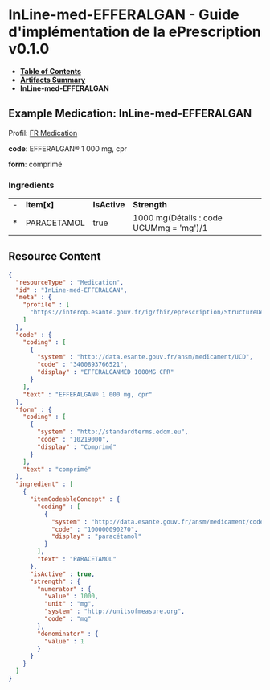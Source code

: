 # InLine-med-EFFERALGAN - Guide d'implémentation de la ePrescription v0.1.0

* [**Table of Contents**](toc.md)
* [**Artifacts Summary**](artifacts.md)
* **InLine-med-EFFERALGAN**

## Example Medication: InLine-med-EFFERALGAN

Profil: [FR Medication](StructureDefinition-fr-medication.md)

**code**: EFFERALGAN® 1 000 mg, cpr

**form**: comprimé

### Ingredients

| | | | |
| :--- | :--- | :--- | :--- |
| - | **Item[x]** | **IsActive** | **Strength** |
| * | PARACETAMOL | true | 1000 mg(Détails : code UCUMmg = 'mg')/1 |



## Resource Content

```json
{
  "resourceType" : "Medication",
  "id" : "InLine-med-EFFERALGAN",
  "meta" : {
    "profile" : [
      "https://interop.esante.gouv.fr/ig/fhir/eprescription/StructureDefinition/fr-medication"
    ]
  },
  "code" : {
    "coding" : [
      {
        "system" : "http://data.esante.gouv.fr/ansm/medicament/UCD",
        "code" : "3400893766521",
        "display" : "EFFERALGANMED 1000MG CPR"
      }
    ],
    "text" : "EFFERALGAN® 1 000 mg, cpr"
  },
  "form" : {
    "coding" : [
      {
        "system" : "http://standardterms.edqm.eu",
        "code" : "10219000",
        "display" : "Comprimé"
      }
    ],
    "text" : "comprimé"
  },
  "ingredient" : [
    {
      "itemCodeableConcept" : {
        "coding" : [
          {
            "system" : "http://data.esante.gouv.fr/ansm/medicament/codeSMS",
            "code" : "100000090270",
            "display" : "paracétamol"
          }
        ],
        "text" : "PARACETAMOL"
      },
      "isActive" : true,
      "strength" : {
        "numerator" : {
          "value" : 1000,
          "unit" : "mg",
          "system" : "http://unitsofmeasure.org",
          "code" : "mg"
        },
        "denominator" : {
          "value" : 1
        }
      }
    }
  ]
}

```
